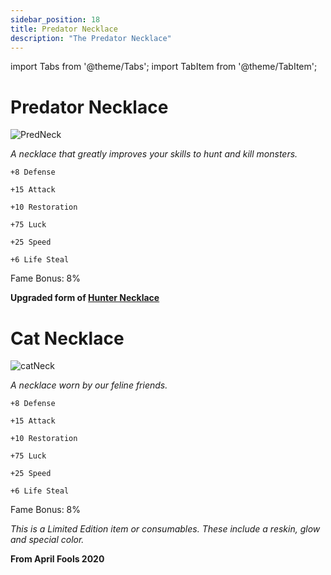 ```yaml
---
sidebar_position: 18
title: Predator Necklace
description: "The Predator Necklace"
---
```


import Tabs from '@theme/Tabs';
import TabItem from '@theme/TabItem';

<Tabs>
  <TabItem value="Predator Necklace" label="Predator Necklace" default>

# Predator Necklace

![PredNeck](https://vwiki.valorserver.com/api/item/picture/predator%20necklace)

<i>A necklace that greatly improves your skills to hunt and kill monsters.</i>

    +8 Defense
    
    +15 Attack
    
    +10 Restoration
    
    +75 Luck
    
    +25 Speed
    
    +6 Life Steal
    
Fame Bonus: 8%

**Upgraded form of [Hunter Necklace](https://wiki.valorserver.com/docs/items/rings/fabled/hunter_necklace/)**

  </TabItem>
  <TabItem value="Cat Neckace" label="Cat Necklace">

# Cat Necklace

![catNeck](https://vwiki.valorserver.com/api/item/picture/cat%20necklace)

<i>A necklace worn by our feline friends.</i>

    +8 Defense
    
    +15 Attack
    
    +10 Restoration
    
    +75 Luck
    
    +25 Speed
    
    +6 Life Steal
    
Fame Bonus: 8%

*This is a Limited Edition item or consumables. These include a reskin, glow and special color.*

**From April Fools 2020**

  </TabItem>
</Tabs>
